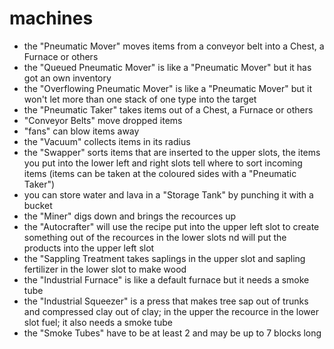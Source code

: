 # machines
* the "Pneumatic Mover" moves items from a conveyor belt into a Chest, a Furnace or others
* the "Queued Pneumatic Mover" is like a "Pneumatic Mover" but it has got an own inventory
* the "Overflowing Pneumatic Mover" is like a "Pneumatic Mover" but it won't let more than one stack of one type into the target
* the "Pneumatic Taker" takes items out of a Chest, a Furnace or others
* "Conveyor Belts" move dropped items
* "fans" can blow items away
* the "Vacuum" collects items in its radius
* the "Swapper" sorts items that are inserted to the upper slots, the items you put into the lower left and right slots tell where to sort incoming items (items can be taken at the coloured sides with a "Pneumatic Taker")
* you can store water and lava in a "Storage Tank" by punching it with a bucket
* the "Miner" digs down and brings the recources up
* the "Autocrafter" will use the recipe put into the upper left slot to create something out of the recources in the lower slots nd will put the products into the upper left slot
* the "Sappling Treatment takes saplings in the upper slot and sapling fertilizer in the lower slot to make wood
* the "Industrial Furnace" is like a default furnace but it needs a smoke tube
* the "Industrial Squeezer" is a press that makes tree sap out of trunks and compressed clay out of clay; in the upper the recource in the lower slot fuel; it also needs a smoke tube
* the "Smoke Tubes" have to be at least 2 and may be up to 7 blocks long